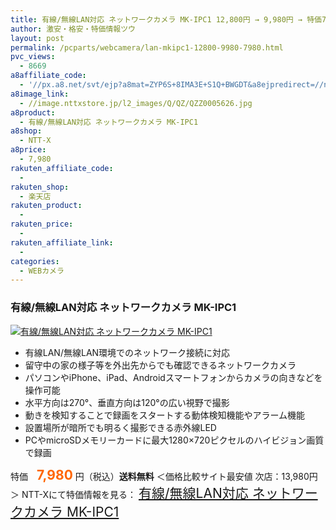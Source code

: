 ```yaml
---
title: 有線/無線LAN対応 ネットワークカメラ MK-IPC1 12,800円 → 9,980円 → 特価7,980！送料無料！
author: 激安・格安・特価情報ツウ
layout: post
permalink: /pcparts/webcamera/lan-mkipc1-12800-9980-7980.html
pvc_views:
  - 8669
a8affiliate_code:
  - '//px.a8.net/svt/ejp?a8mat=ZYP6S+8IMA3E+S1Q+BWGDT&a8ejpredirect=//nttxstore.jp/_II_QZZ0005832'
a8image_link:
  - //image.nttxstore.jp/l2_images/Q/QZ/QZZ0005626.jpg
a8product:
  - 有線/無線LAN対応 ネットワークカメラ MK-IPC1
a8shop:
  - NTT-X
a8price:
  - 7,980
rakuten_affiliate_code:
  -
rakuten_shop:
  - 楽天店
rakuten_product:
  -
rakuten_price:
  -
rakuten_affiliate_link:
  -
categories:
  - WEBカメラ
---
```

### 有線/無線LAN対応 ネットワークカメラ MK-IPC1

<div class="img-bg2 img_L">
  <a title="有線/無線LAN対応 ネットワークカメラ MK-IPC1" href="//px.a8.net/svt/ejp?a8mat=ZYP6S+8IMA3E+S1Q+BWGDT&a8ejpredirect=//nttxstore.jp/_II_QZZ0005832" target="_blank"><img src="//i2.wp.com/image.nttxstore.jp/l2_images/Q/QZ/QZZ0005626.jpg?resize=120%2C120" border="0" alt="有線/無線LAN対応 ネットワークカメラ MK-IPC1" style="border: 0pt none;" data-recalc-dims="1" /></a>
</div>

<!--more-->

  * 有線LAN/無線LAN環境でのネットワーク接続に対応
  * 留守中の家の様子等を外出先からでも確認できるネットワークカメラ
  * パソコンやiPhone、iPad、Androidスマートフォンからカメラの向きなどを操作可能
  * 水平方向は270°、垂直方向は120°の広い視野で撮影
  * 動きを検知することで録画をスタートする動体検知機能やアラーム機能
  * 設置場所が暗所でも明るく撮影できる赤外線LED
  * PCやmicroSDメモリーカードに最大1280×720ピクセルのハイビジョン画質で録画

特価　<span style="color: #ff6600; font-size: 150%;"><strong>7,980</strong></span> 円（税込）**送料無料** ＜価格比較サイト最安値 次店：13,980円＞
NTT-Xにて特価情報を見る： <span style="font-size: 150%;"><a href="//px.a8.net/svt/ejp?a8mat=ZYP6S+8IMA3E+S1Q+BWGDT&a8ejpredirect=//nttxstore.jp/_II_QZZ0005832" target="_blank">有線/無線LAN対応 ネットワークカメラ MK-IPC1</a></p>